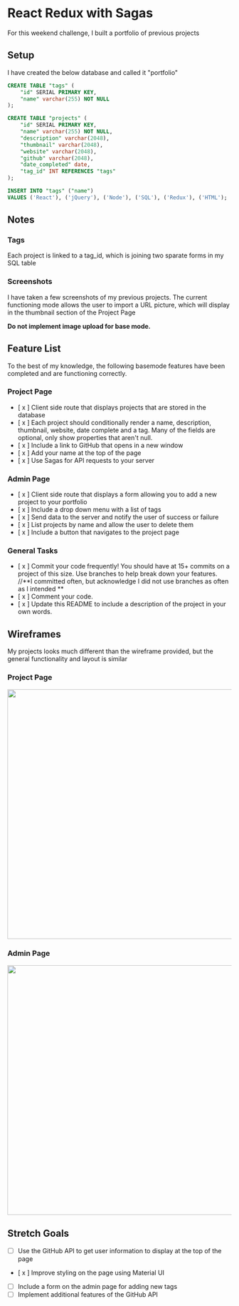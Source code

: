 # React Redux with Sagas

For this weekend challenge, I built a portfolio of previous projects

## Setup

I have created the below database and called it "portfolio"

```SQL
CREATE TABLE "tags" (
    "id" SERIAL PRIMARY KEY,
    "name" varchar(255) NOT NULL
);

CREATE TABLE "projects" (
    "id" SERIAL PRIMARY KEY,
    "name" varchar(255) NOT NULL,
    "description" varchar(2048),
    "thumbnail" varchar(2048), 
    "website" varchar(2048),
    "github" varchar(2048),
    "date_completed" date,
    "tag_id" INT REFERENCES "tags"
);

INSERT INTO "tags" ("name") 
VALUES ('React'), ('jQuery'), ('Node'), ('SQL'), ('Redux'), ('HTML');
```


## Notes

### Tags

Each project is linked to a tag_id, which is joining two sparate forms in my SQL table

### Screenshots

I have taken a few screenshots of my previous projects. The current functioning mode allows the user to import a URL picture, which will display in the thumbnail section of the Project Page

**Do not implement image upload for base mode.**


## Feature List

To the best of my knowledge, the following basemode features have been completed and are functioning correctly.


### Project Page

- [ x ] Client side route that displays projects that are stored in the database
- [ x ] Each project should conditionally render a name, description, thumbnail, website, date complete and a tag. Many of the fields are optional, only show properties that aren't null.
- [ x ] Include a link to GitHub that opens in a new window
- [ x ] Add your name at the top of the page
- [ x ] Use Sagas for API requests to your server

### Admin Page

- [ x ] Client side route that displays a form allowing you to add a new project to your portfolio
- [ x ] Include a drop down menu with a list of tags
- [ x ] Send data to the server and notify the user of success or failure
- [ x ] List projects by name and allow the user to delete them
- [ x ] Include a button that navigates to the project page

### General Tasks

- [ x ] Commit your code frequently! You should have at 15+ commits on a project of this size. Use branches to help break down your features. //**I committed often, but acknowledge I did not use branches as often as I intended **
- [ x ] Comment your code.
- [ x ] Update this README to include a description of the project in your own words.

## Wireframes

My projects looks much different than the wireframe provided, but the general functionality and layout is similar

### Project Page

<img src="https://github.com/PrimeAcademy/weekend-6-portfolio/raw/master/wireframes/project_page.png" width="560">


### Admin Page

<img src="https://github.com/PrimeAcademy/weekend-6-portfolio/raw/master/wireframes/admin_page.png" width="560">

## Stretch Goals

- [ ] Use the GitHub API to get user information to display at the top of the page
- [ x ] Improve styling on the page using Material UI
- [ ] Include a form on the admin page for adding new tags
- [ ] Implement additional features of the GitHub API
